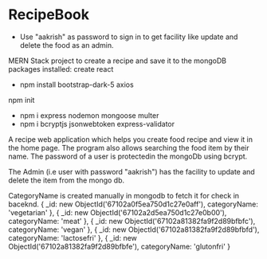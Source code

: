 # RecipeBook
- Use "aakrish" as password to sign in to get facility like update and delete the food as 
an admin.

MERN Stack project to create a recipe  and save it to the mongoDB
packages installed:
create react                          
- npm install bootstrap-dark-5 axios

npm init
- npm i express nodemon mongoose multer
- npm i bcryptjs jsonwebtoken express-validator

A recipe web application which helps you create food recipe and view it in the home page.
The program also allows searching the food item by their name. The password of a user is 
protectedin the mongoDb using bcrypt.

The Admin (i.e user with password "aakrish") has the facility to update and delete the item from the mongo db. 

CategoryName is created manually in mongodb to fetch it for check in baceknd.
  {
    _id: new ObjectId('67102a0f5ea750d1c27e0aff'),
    categoryName: 'vegetarian'
  },
  {
    _id: new ObjectId('67102a2d5ea750d1c27e0b00'),
    categoryName: 'meat'
  },
  {
    _id: new ObjectId('67102a81382fa9f2d89bfbfc'),
    categoryName: 'vegan'
  },
  {
    _id: new ObjectId('67102a81382fa9f2d89bfbfd'),
    categoryName: 'lactosefri'
  },
  {
    _id: new ObjectId('67102a81382fa9f2d89bfbfe'),
    categoryName: 'glutonfri'
  }